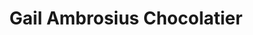 ---
title: "Gail Ambrosius Chocolatier"
url: /madison/gail-ambrosius-chocolatier/
shop: chocolate
---